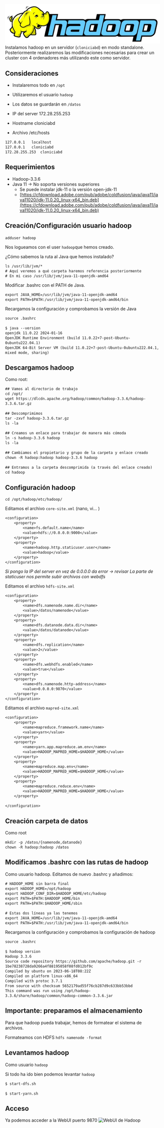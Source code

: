 ![Hadoop Logo](./imgs/hadoop.webp)
Instalamos hadoop en un servidor (`cloniciabd`) en modo standalone.
Posteriormente realizaremos las modificaciones necesarias para crear un cluster con 4 ordenadores más utilizando este como servidor.
## Consideraciones

- Instalaremos todo en `/opt`
- Utilizaremos el usuario `hadoop`
- Los datos se guardarán en `/datos`

- IP del server 172.28.255.253
- Hostname cloniciabd
* Archivo /etc/hosts
```
127.0.0.1	localhost
127.0.0.1	cloniciabd
172.28.255.253	cloniciabd
```

## Requerimientos
- Hadoop-3.3.6
- Java 11 -> No soporta versiones superiores
	- Se puede instalar  jdk-11 o la versión open-jdk-11
	- [https://cfdownload.adobe.com/pub/adobe/coldfusion/java/java11/java11020/jdk-11.0.20_linux-x64_bin.deb](https://cfdownload.adobe.com/pub/adobe/coldfusion/java/java11/java11020/jdk-11.0.20_linux-x64_bin.deb)

## Creación/Configuración usuario hadoop

`adduser hadoop`

Nos logueamos con el user `hadoop`que hemos creado.

¿Cómo sabemos la ruta al Java que hemos instalado?
```
ls /usr/lib/jvm/*
# Aquí veremos a qué carpeta haremos referencia posteriormente
# En mi caso /usr/lib/jvm/java-11-openjdk-amd64
```


Modificar .bashrc con el PATH de Java.
```
export JAVA_HOME=/usr/lib/jvm/java-11-openjdk-amd64
export PATH=$PATH:/usr/lib/jvm/java-11-openjdk-amd64/bin
```

Recargamos la configuración y comprobamos la versión de Java
```
source .bashrc

$ java --version
openjdk 11.0.22 2024-01-16
OpenJDK Runtime Environment (build 11.0.22+7-post-Ubuntu-0ubuntu222.04.1)
OpenJDK 64-Bit Server VM (build 11.0.22+7-post-Ubuntu-0ubuntu222.04.1, mixed mode, sharing)
```

## Descargamos hadoop

Como root:

```
## Vamos al directorio de trabajo
cd /opt/
wget https://dlcdn.apache.org/hadoop/common/hadoop-3.3.6/hadoop-3.3.6.tar.gz

## Descomprimimos
tar -zxvf hadoop-3.3.6.tar.gz
ls -la

## Creamos un enlace para trabajar de manera más cómoda
ln -s hadoop-3.3.6 hadoop
ls -la

## Cambiamos el propietario y grupo de la carpeta y enlace creado
chown -R hadoop:hadoop hadoop-3.3.6 hadoop

## Entramos a la carpeta descomprimida (a través del enlace creado)
cd hadoop
```

## Configuración hadoop

```
cd /opt/hadoop/etc/hadoop/
```

Editamos el archivo `core-site.xml` (nano, vi... )
```
<configuration>
    <property>
        <name>fs.default.name</name>
        <value>hdfs://0.0.0.0:9000</value>
    </property>
    <property>
    	<name>hadoop.http.staticuser.user</name>
    	<value>hadoop</value>
    </property>
</configuration>
```
*Si pongo la IP del server en vez de 0.0.0.0 da error -> revisar*
*La parte de staticuser nos permite subir archivos con webdfs*

Editamos el archivo `hdfs-site.xml`
```
<configuration>
	<property>
        <name>dfs.namenode.name.dir</name>
        <value>/datos/namenode</value>
	</property>
	<property>
        <name>dfs.datanode.data.dir</name>
        <value>/datos/datanode</value>
	</property>
	<property>
        <name>dfs.replication</name>
        <value>2</value>
	</property>
	<property>
        <name>dfs.webhdfs.enabled</name>
        <value>true</value>
	</property>
	<property>
        <name>dfs.namenode.http-address</name>
        <value>0.0.0.0:9870</value>
	</property>
</configuration>
```

Editamos el archivo `mapred-site.xml`
```
<configuration>
	<property>
        <name>mapreduce.framework.name</name>
        <value>yarn</value>
	</property>
	<property>
        <name>yarn.app.mapreduce.am.env</name>
        <value>HADOOP_MAPRED_HOME=$HADOOP_HOME</value>
	</property>
	<property>
        <name>mapreduce.map.env</name>
        <value>HADOOP_MAPRED_HOME=$HADOOP_HOME</value>
	</property>
	<property>
        <name>mapreduce.reduce.env</name>
        <value>HADOOP_MAPRED_HOME=$HADOOP_HOME</value>
	</property>

</configuration>
```

## Creación carpeta de datos

Como root

```
mkdir -p /datos/{namenode,datanode}
chown -R hadoop:hadoop /datos
```

## Modificamos .bashrc con las rutas de hadoop

Como usuario hadoop.
Editamos de nuevo .bashrc y añadimos:
```
# HADOOP_HOME sin barra final
export HADOOP_HOME=/opt/hadoop
export HADOOP_CONF_DIR=$HADOOP_HOME/etc/hadoop
export PATH=$PATH:$HADOOP_HOME/bin
export PATH=$PATH:$HADOOP_HOME/sbin

# Estas dos líneas ya las tenemos
export JAVA_HOME=/usr/lib/jvm/java-11-openjdk-amd64
export PATH=$PATH:/usr/lib/jvm/java-11-openjdk-amd64/bin

```

Recargamos la configuración y comprobamos la configuración de hadoop
```
source .bashrc

$ hadoop version
Hadoop 3.3.6
Source code repository https://github.com/apache/hadoop.git -r 1be78238728da9266a4f88195058f08fd012bf9c
Compiled by ubuntu on 2023-06-18T08:22Z
Compiled on platform linux-x86_64
Compiled with protoc 3.7.1
From source with checksum 5652179ad55f76cb287d9c633bb53bbd
This command was run using /opt/hadoop-3.3.6/share/hadoop/common/hadoop-common-3.3.6.jar
```

## Importante: preparamos el almacenamiento

Para que hadoop pueda trabajar, hemos de formatear el sistema de archivos.

Formateamos con HDFS
```hdfs namenode -format```

## Levantamos hadoop

Como usuario `hadoop`

Si todo ha ido bien podemos levantar `hadoop`
```
$ start-dfs.sh

$ start-yarn.sh
```

## Acceso
Ya podemos acceder a la WebUI puerto 9870
![WebUI de Hadoop](./imgs/hadoop9870.png)